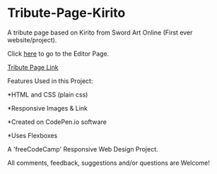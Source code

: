 # Tribute-Page-Kirito
A tribute page based on Kirito from Sword Art Online (First ever website/project).

Click [here](https://codepen.io/richnguyen/pen/abwrZrq?editors=1100) to go to the Editor Page. 

[Tribute Page Link](https://codepen.io/richnguyen/full/abwrZrq)

Features Used in this Project:

*HTML and CSS (plain css)

*Responsive Images & Link

*Created on CodePen.io software

*Uses Flexboxes
  
A 'freeCodeCamp' Responsive Web Design Project.

All comments, feedback, suggestions and/or questions are Welcome!
